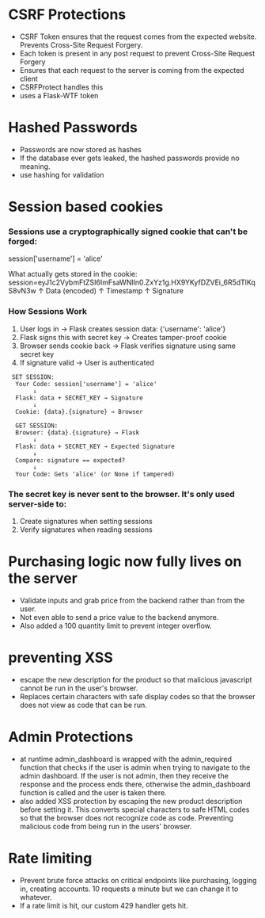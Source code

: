 # CSRF Protections
- CSRF Token ensures that the request comes from the expected website. Prevents Cross-Site Request Forgery.
- Each token is present in any post request to prevent Cross-Site Request Forgery
- Ensures that each request to the server is coming from the expected client
- CSRFProtect handles this
- uses a Flask-WTF token

# Hashed Passwords
- Passwords are now stored as hashes
- If the database ever gets leaked, the hashed passwords provide no meaning.
- use hashing for validation

# Session based cookies
### Sessions use a cryptographically signed cookie that can't be forged:

  session['username'] = 'alice'

  What actually gets stored in the cookie:
  session=eyJ1c2VybmFtZSI6ImFsaWNlIn0.ZxYz1g.HX9YKyfDZVEi_6R5dTlKqS8vN3w
          ↑ Data (encoded)          ↑ Timestamp  ↑ Signature
  
### How Sessions Work

  1. User logs in → Flask creates session data: {'username': 'alice'}
  2. Flask signs this with secret key → Creates tamper-proof cookie
  3. Browser sends cookie back → Flask verifies signature using same secret key
  4. If signature valid → User is authenticated
~~~
 SET SESSION:
  Your Code: session['username'] = 'alice'
       ↓
  Flask: data + SECRET_KEY → Signature
       ↓
  Cookie: {data}.{signature} → Browser

  GET SESSION:
  Browser: {data}.{signature} → Flask
       ↓
  Flask: data + SECRET_KEY → Expected Signature
       ↓
  Compare: signature == expected?
       ↓
  Your Code: Gets 'alice' (or None if tampered)
~~~

### The secret key is never sent to the browser. It's only used server-side to:
  1. Create signatures when setting sessions
  2. Verify signatures when reading sessions

# Purchasing logic now fully lives on the server
- Validate inputs and grab price from the backend rather than from the user.
- Not even able to send a price value to the backend anymore.
- Also added a 100 quantity limit to prevent integer overflow.

# preventing XSS
- escape the new description for the product so that malicious javascript cannot be run in the user's browser.
- Replaces certain characters with safe display codes so that the browser does not view as code that can be run. 

# Admin Protections
- at runtime admin_dashboard is wrapped with the admin_required function that checks if the user is admin when trying to navigate to the admin dashboard. If the user is not admin, then they receive the response and the process ends there, otherwise the admin_dashboard function is called and the user is taken there.
- also added XSS protection by escaping the new product description before setting it. This converts special characters to safe HTML codes so that the browser does not recognize code as code. Preventing malicious code from being run in the users' browser.

# Rate limiting
- Prevent brute force attacks on critical endpoints like purchasing, logging in, creating accounts. 10 requests a minute but we can change it to whatever.
- If a rate limit is hit, our custom 429 handler gets hit.